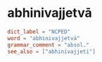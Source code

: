 # abhinivajjetvā

``` toml
dict_label = "NCPED"
word = "abhinivajjetvā"
grammar_comment = "absol."
see_also = ["abhinivajjeti"]
```

